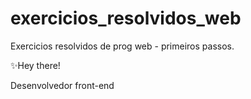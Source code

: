 # exercicios_resolvidos_web
Exercicios resolvidos de prog web - primeiros passos.

✨Hey there!

Desenvolvedor front-end
